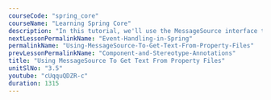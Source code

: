 ```yaml
---
courseCode: "spring_core"
courseName: "Learning Spring Core"
description: "In this tutorial, we'll use the MessageSource interface to retrieve messages out of property files."
nextLessonPermalinkName: "Event-Handling-in-Spring"
permalinkName: "Using-MessageSource-To-Get-Text-From-Property-Files"
prevLessonPermalinkName: "Component-and-Stereotype-Annotations"
title: "Using MessageSource To Get Text From Property Files"
unitSlNo: "3.5"
youtube: "cUqquQDZR-c"
duration: 1315
---
```

